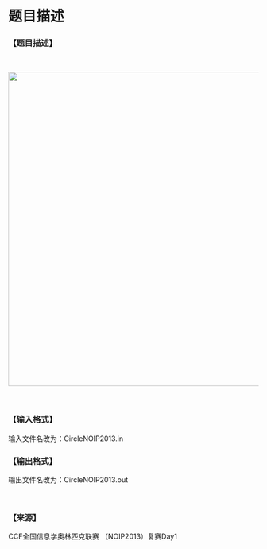 # 题目描述


<h3>
【题目描述】
</h3>
<p>
<br/>
</p>
<p>
<img width="620" height="633" alt="" src="/upload/image/20131118/20131118192806_68187.png"/> 
</p>
<p>
<br/>
</p>
<h3>
【输入格式】
</h3>
<p>
输入文件名改为：CircleNOIP2013.in
</p>
<h3>
【输出格式】
</h3>
<p>
输出文件名改为：CircleNOIP2013.out
</p>
<br/>
<h3>
【来源】
</h3>
<p>
CCF全国信息学奥林匹克联赛 （NOIP2013）复赛Day1
</p>
